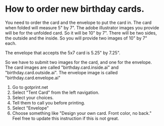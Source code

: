 # How to order new birthday cards.

You need to order the card and the envelope to put the card in. The card when folded will measure 5" by 7". The adobe illustrator images you provide will be for the unfolded card. So it will be 10" by 7". There will be two sides, the outside and the inside. So you will provide two images of 10" by 7" each.

The envelope that accepts the 5x7 card is 5.25" by 7.25".

So we have to submit two images for the card, and one for the envelope. The card images are called "birthday.card.inside.ai" and "birthday.card.outside.ai". The envelope image is called "birthday.card.envelope.ai"

1. Go to gotprint.net
2. Select "Tent Card" from the left navigation.
3. Select your choices.
4. Tell them to call you before printing.
5. Select "Envelope"
4. Choose something like "Design your own card. Front color, no back." Feel free to update this instruction if this is not great.